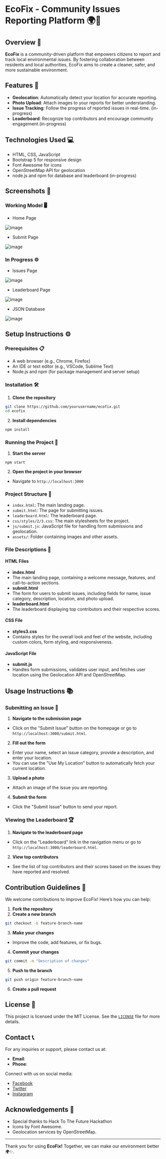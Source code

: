# EcoFix - Community Issues Reporting Platform 🌍📝

## Overview 🌱

**EcoFix** is a community-driven platform that empowers citizens to report and track local environmental issues. By fostering collaboration between residents and local authorities, EcoFix aims to create a cleaner, safer, and more sustainable environment.


## Features 🔧

- **Geolocation**: Automatically detect your location for accurate reporting.
- **Photo Upload**: Attach images to your reports for better understanding.
- **Issue Tracking**: Follow the progress of reported issues in real-time. (in-progress)
- **Leaderboard**: Recognize top contributors and encourage community engagement.(in-progress)
  

## Technologies Used 💻

- HTML, CSS, JavaScript
- Bootstrap 5 for responsive design
- Font Awesome for icons
- OpenStreetMap API for geolocation
- node.js and npm for database and leaderboard (in-progress)
  

## Screenshots 📸

### Working Model 🖥️

- Home Page
  
![image](https://github.com/user-attachments/assets/6a6d2926-04c8-4333-b567-c9aaac16c41e)

- Submit Page
  
![image](https://github.com/user-attachments/assets/c4fd084e-99fb-4821-a7fb-debd5cdb1cbf)


### In Progress ⚙️

- Issues Page

![image](https://github.com/user-attachments/assets/5aa686d5-4331-474f-8a89-79ba3b6997aa)

- Leaderboard Page
  
![image](https://github.com/user-attachments/assets/e364e95d-f150-4924-af1a-6f52645a2f91)

- JSON Database

![image](https://github.com/user-attachments/assets/84c2990f-ddad-4993-915c-980a97af87c4)



## Setup Instructions ⚙️

### Prerequisites 📋

- A web browser (e.g., Chrome, Firefox)
- An IDE or text editor (e.g., VSCode, Sublime Text)
- Node.js and npm (for package management and server setup)
  

### Installation 🛠️

1. **Clone the repository**
```bash
git clone https://github.com/yourusername/ecofix.git
cd ecofix
```

2. **Install dependencies**
```bash
npm install
```


### Running the Project 🚀

1. **Start the server**
```bash
npm start
```

2. **Open the project in your browser**
- Navigate to `http://localhost:3000`


### Project Structure 📂

- `index.html`: The main landing page.
- `submit.html`: The page for submitting issues.
- `leaderboard.html`: The leaderboard page.
- `css/styles/2/3.css`: The main stylesheets for the project.
- `js/submit.js`: JavaScript file for handling form submissions and geolocation.
- `assets/`: Folder containing images and other assets.


### File Descriptions 📄

#### HTML Files

- **index.html**
- The main landing page, containing a welcome message, features, and call-to-action sections.
- **submit.html**
- The form for users to submit issues, including fields for name, issue category, description, location, and photo upload.
- **leaderboard.html**
- The leaderboard displaying top contributors and their respective scores.

#### CSS File

- **styles3.css**
- Contains styles for the overall look and feel of the website, including custom colors, form styling, and responsiveness.

#### JavaScript File

- **submit.js**
- Handles form submissions, validates user input, and fetches user location using the Geolocation API and OpenStreetMap.



## Usage Instructions 📚

### Submitting an Issue 📝

1. **Navigate to the submission page**
- Click on the "Submit Issue" button on the homepage or go to `http://localhost:3000/submit.html`.

2. **Fill out the form**
- Enter your name, select an issue category, provide a description, and enter your location.
- You can use the "Use My Location" button to automatically fetch your current location.

3. **Upload a photo**
- Attach an image of the issue you are reporting.

4. **Submit the form**
- Click the "Submit Issue" button to send your report.

### Viewing the Leaderboard 🏆

1. **Navigate to the leaderboard page**
- Click on the "Leaderboard" link in the navigation menu or go to `http://localhost:3000/leaderboard.html`.

2. **View top contributors**
- See the list of top contributors and their scores based on the issues they have reported and resolved.


## Contribution Guidelines 🤝

We welcome contributions to improve EcoFix! Here’s how you can help:

1. **Fork the repository**
2. **Create a new branch**
```bash
git checkout -b feature-branch-name
```

3. **Make your changes**
- Improve the code, add features, or fix bugs.

4. **Commit your changes**
```bash
git commit -m "Description of changes"
```

5. **Push to the branch**
```bash
git push origin feature-branch-name
```

6. **Create a pull request**


## License 📜

This project is licensed under the MIT License. See the [`LICENSE`](https://github.com/the-amazing-atharva/EcoFix/blob/latest/LICENSE.txt) file for more details.


## Contact 📞

For any inquiries or support, please contact us at:

- **Email**:
- **Phone**:

Connect with us on social media:

- [Facebook](https://www.facebook.com)
- [Twitter](https://www.twitter.com)
- [Instagram](https://www.instagram.com)


## Acknowledgements 🙏

- Special thanks to Hack To The Future Hackathon
- Icons by Font Awesome.
- Geolocation services by OpenStreetMap.

---

Thank you for using **EcoFix!** Together, we can make our environment better 🌍✨.
